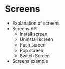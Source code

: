 # Screens

- Explanation of screens
- Screens API
  - Install screen
  - Uninstall screen
  - Push screen
  - Pop screen
  - Switch Screen
- Screens example
